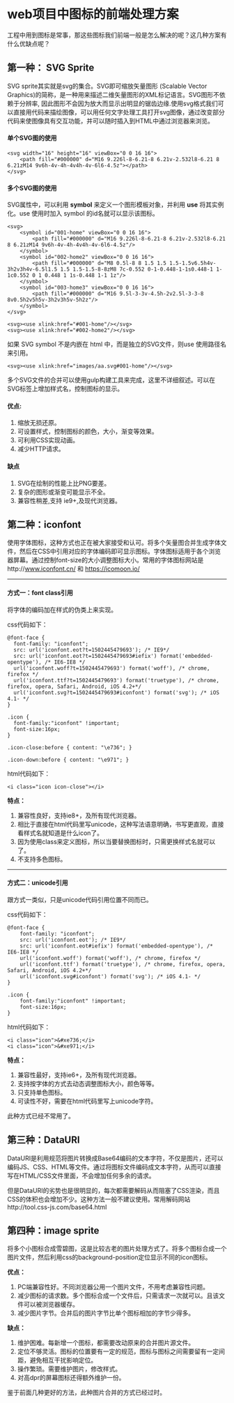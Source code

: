 # web项目中图标的前端处理方案

工程中用到图标是常事，那这些图标我们前端一般是怎么解决的呢？这几种方案有什么优缺点呢？

## 第一种： SVG Sprite

SVG sprite其实就是svg的集合。SVG即可缩放矢量图形 (Scalable Vector Graphics)的简称，是一种用来描述二维矢量图形的XML标记语言。SVG图形不依赖于分辨率, 因此图形不会因为放大而显示出明显的锯齿边缘.使用svg格式我们可以直接用代码来描绘图像，可以用任何文字处理工具打开svg图像，通过改变部分代码来使图像具有交互功能，并可以随时插入到HTML中通过浏览器来浏览。

#### 单个SVG图的使用

```
<svg width="16" height="16" viewBox="0 0 16 16">
    <path fill="#000000" d="M16 9.226l-8-6.21-8 6.21v-2.532l8-6.21 8 6.21zM14 9v6h-4v-4h-4v4h-4v-6l6-4.5z"></path>
</svg>
```

#### 多个SVG图的使用

SVG属性中，可以利用 **symbol** 来定义一个图形模板对象，并利用 **use** 将其实例化。use 使用时加入 symbol 的id名就可以显示该图标。

~~~
<svg>
    <symbol id="001-home" viewBox="0 0 16 16">
        <path fill="#000000" d="M16 9.226l-8-6.21-8 6.21v-2.532l8-6.21 8 6.21zM14 9v6h-4v-4h-4v4h-4v-6l6-4.5z"/>
    </symbol>
    <symbol id="002-home2" viewBox="0 0 16 16">
        <path fill="#000000" d="M8 0.5l-8 8 1.5 1.5 1.5-1.5v6.5h4v-3h2v3h4v-6.5l1.5 1.5 1.5-1.5-8-8zM8 7c-0.552 0-1-0.448-1-1s0.448-1 1-1c0.552 0 1 0.448 1 1s-0.448 1-1 1z"/>
    </symbol>
    <symbol id="003-home3" viewBox="0 0 16 16">
        <path fill="#000000" d="M16 9.5l-3-3v-4.5h-2v2.5l-3-3-8 8v0.5h2v5h5v-3h2v3h5v-5h2z"/>
    </symbol>
</svg>

<svg><use xlink:href="#001-home"/></svg>
<svg><use xlink:href="#002-home2"/></svg>
~~~

如果 SVG symbol 不是内嵌在 html 中，而是独立的SVG文件，则use 使用路径名来引用。

```
<svg><use xlink:href="images/aa.svg#001-home"/></svg>
```

多个SVG文件的合并可以使用gulp构建工具来完成，这里不详细叙述。可以在SVG标签上增加样式名，控制图标的显示。

#### 优点:
1. 缩放无损还原。
2. 可设置样式，控制图标的颜色，大小，渐变等效果。
3. 可利用CSS实现动画。
4. 减少HTTP请求。


#### 缺点
1. SVG在绘制的性能上比PNG要差。
2. 复杂的图形或渐变可能显示不全。
3. 兼容性稍差,支持 ie9+,及现代浏览器。


## 第二种：iconfont

使用字体图标，这种方式也正在被大家接受和认可。将多个矢量图合并生成字体文件，然后在CSS中引用对应的字体编码即可显示图标。字体图标适用于各个浏览器屏幕。通过控制font-size的大小调整图标大小。常用的字体图标网站是http://www.iconfont.cn/ 和 https://icomoon.io/

-------

#### 方式一：font class引用

将字体的编码加在样式的伪类上来实现。

css代码如下：

```
@font-face {
  font-family: "iconfont";
  src: url('iconfont.eot?t=1502445479693'); /* IE9*/
  src: url('iconfont.eot?t=1502445479693#iefix') format('embedded-opentype'), /* IE6-IE8 */
  url('iconfont.woff?t=1502445479693') format('woff'), /* chrome, firefox */
  url('iconfont.ttf?t=1502445479693') format('truetype'), /* chrome, firefox, opera, Safari, Android, iOS 4.2+*/
  url('iconfont.svg?t=1502445479693#iconfont') format('svg'); /* iOS 4.1- */
}

.icon {
  font-family:"iconfont" !important;
  font-size:16px;
}

.icon-close:before { content: "\e736"; }

.icon-down:before { content: "\e971"; }
```

html代码如下：

```
<i class="icon icon-close"></i>
```

**特点：**
1. 兼容性良好，支持ie8+，及所有现代浏览器。
2. 相比于直接在html代码里写unicode，这种写法语意明确，书写更直观，直接看样式名就知道是什么icon了。
3. 因为使用class来定义图标，所以当要替换图标时，只需更换样式名就可以了。
4. 不支持多色图标。

-------

#### 方式二：unicode引用
跟方式一类似，只是unicode代码引用位置不同而已。

css代码如下：

```
@font-face {
    font-family: "iconfont";
    src: url('iconfont.eot'); /* IE9*/
    src: url('iconfont.eot#iefix') format('embedded-opentype'), /* IE6-IE8 */
    url('iconfont.woff') format('woff'), /* chrome, firefox */
    url('iconfont.ttf') format('truetype'), /* chrome, firefox, opera, Safari, Android, iOS 4.2+*/
    url('iconfont.svg#iconfont') format('svg'); /* iOS 4.1- */
}

.icon {
    font-family:"iconfont" !important;
    font-size:16px;
}
```

html代码如下：

```
<i class="icon">&#xe736;</i>
<i class="icon">&#xe971;</i>
```

**特点：**
1. 兼容性最好，支持ie6+，及所有现代浏览器。
2. 支持按字体的方式去动态调整图标大小，颜色等等。
3. 只支持单色图标。
4. 可读性不好，需要在html代码里写上unicode字符。

此种方式已经不常用了。

## 第三种：DataURI

DataURI是利用规范将图片转换成Base64编码的文本字符，不仅是图片，还可以编码JS、CSS、HTML等文件。通过将图标文件编码成文本字符，从而可以直接写在HTML/CSS文件里面，不会增加任何多余的请求。

但是DataURI的劣势也是很明显的，每次都需要解码从而阻塞了CSS渲染，而且CSS的体积也会增加不少。这种方法一般不建议使用。常用解码网站http://tool.css-js.com/base64.html


## 第四种：image sprite
将多个小图标合成雪碧图，这是比较古老的图片处理方式了。将多个图标合成一个图片文件，然后利用css的background-position定位显示不同的icon图标。

**优点：**
1. PC端兼容性好。不同浏览器公用一个图片文件，不用考虑兼容性问题。
2. 减少图标的请求数。多个图标合成一个文件后，只需请求一次就可以。且该文件可以被浏览器缓存。
3. 减少图片字节。合并后的图片字节比单个图标相加的字节少得多。

**缺点：**
1. 维护困难。每新增一个图标，都需要改动原来的合并图片源文件。
2. 定位不够灵活。图标的位置要有一定的规范，图标与图标之间需要留有一定间距，避免相互干扰影响定位。
3. 操作繁琐。需要维护图片，修改样式。
4. 对高dpr的屏幕图标还得额外维护一份。

鉴于前面几种更好的方法，此种图片合并的方式已经过时。
